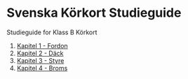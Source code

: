 # Svenska Körkort Studieguide

Studieguide for Klass B Körkort

1. [Kapitel 1 - Fordon](ch01.md)
1. [Kapitel 2 - Däck](ch02.md)
1. [Kapitel 3 - Styre](ch03.md)
1. [Kapitel 4 - Broms](ch04.md)

